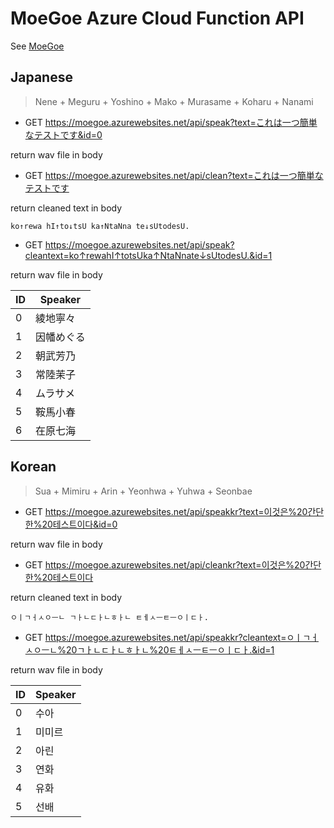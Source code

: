 # MoeGoe Azure Cloud Function API
See [MoeGoe](https://github.com/CjangCjengh/MoeGoe)

## Japanese

> Nene + Meguru + Yoshino + Mako + Murasame + Koharu + Nanami

- GET https://moegoe.azurewebsites.net/api/speak?text=これは一つ簡単なテストです&id=0

return wav file in body

- GET https://moegoe.azurewebsites.net/api/clean?text=これは一つ簡単なテストです

return cleaned text in body

```
ko↑rewa hI↑to↓tsU ka↑NtaNna te↓sUtodesU.
```

- GET https://moegoe.azurewebsites.net/api/speak?cleantext=ko↑rewahI↑totsUka↑NtaNnate↓sUtodesU.&id=1

return wav file in body

|  ID   | Speaker  |
|  ----  | ----  |
| 0 | 綾地寧々 |
| 1 | 因幡めぐる |
| 2 | 朝武芳乃 |
| 3 | 常陸茉子 |
| 4 | ムラサメ |
| 5 | 鞍馬小春 |
| 6 | 在原七海 |

## Korean

> Sua + Mimiru + Arin + Yeonhwa + Yuhwa + Seonbae

- GET https://moegoe.azurewebsites.net/api/speakkr?text=이것은%20간단한%20테스트이다&id=0

return wav file in body

- GET https://moegoe.azurewebsites.net/api/cleankr?text=이것은%20간단한%20테스트이다

return cleaned text in body

```
ㅇㅣㄱㅓㅅㅇㅡㄴ ㄱㅏㄴㄷㅏㄴㅎㅏㄴ ㅌㅔㅅㅡㅌㅡㅇㅣㄷㅏ.
```

- GET https://moegoe.azurewebsites.net/api/speakkr?cleantext=ㅇㅣㄱㅓㅅㅇㅡㄴ%20ㄱㅏㄴㄷㅏㄴㅎㅏㄴ%20ㅌㅔㅅㅡㅌㅡㅇㅣㄷㅏ.&id=1

return wav file in body

|  ID   | Speaker  |
|  ----  | ----  |
| 0 | 수아 |
| 1 | 미미르 |
| 2 | 아린 |
| 3 | 연화 |
| 4 | 유화 |
| 5 | 선배 |
